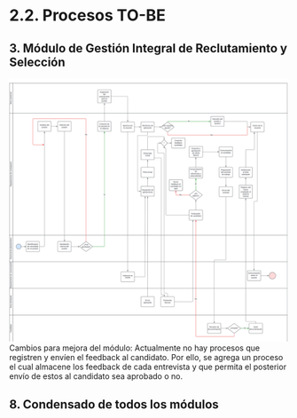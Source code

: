 # 2.2. Procesos TO-BE
## 3. Módulo de Gestión Integral de Reclutamiento y Selección
![To_be_m3](https://github.com/fiis-bd242/bd242-grupo1/blob/main/images/To%20be-M3.png?raw=true)
Cambios para mejora del módulo:
Actualmente no hay procesos que registren y envíen el feedback al candidato. Por ello, se agrega un proceso el cual almacene los feedback de cada entrevista y que permita el posterior envío de estos al candidato sea aprobado o no.

## 8. Condensado de todos los módulos

